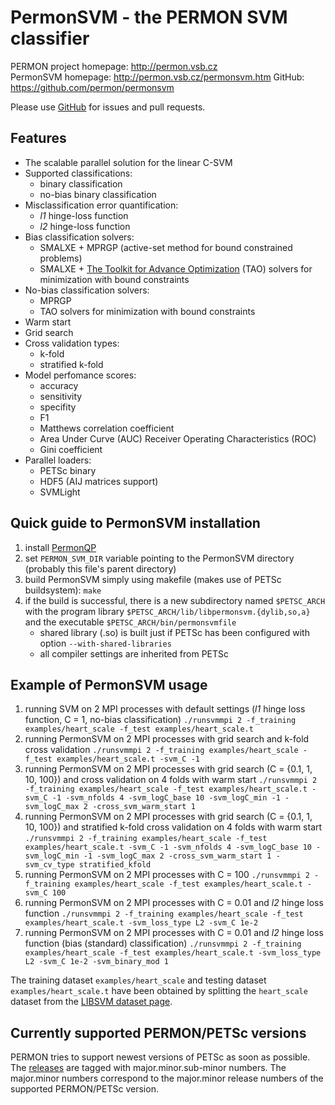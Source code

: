 PermonSVM - the PERMON SVM classifier
====================================

PERMON project homepage: <http://permon.vsb.cz>  
PermonSVM homepage: <http://permon.vsb.cz/permonsvm.htm>
GitHub: <https://github.com/permon/permonsvm>

Please use [GitHub](https://github.com/permon/permonsvm) for issues and pull requests.

Features
--------

- The scalable parallel solution for the linear C-SVM 
- Supported classifications:	
	- binary classification
	- no-bias binary classification
- Misclassification error quantification:
	- _l1_ hinge-loss function
	- _l2_ hinge-loss function
- Bias classification solvers: 
	-  SMALXE + MPRGP (active-set method for bound constrained problems) 
	-  SMALXE + [The Toolkit for Advance Optimization](https://www.mcs.anl.gov/petsc/petsc-current/docs/manualpages/Tao/index.html) (TAO) solvers for minimization with bound constraints
- No-bias classification solvers:
	- MPRGP
	- TAO solvers for minimization with bound constraints 
- Warm start  
- Grid search
- Cross validation types:
	- k-fold 
	- stratified k-fold
- Model perfomance scores:
	- accuracy
	- sensitivity
	- specifity
	- F1
	- Matthews correlation coefficient 
	- Area Under Curve (AUC) Receiver Operating Characteristics (ROC)
	- Gini coefficient
- Parallel loaders:
	- PETSc binary
	- HDF5 (AIJ matrices support)
	- SVMLight

Quick guide to PermonSVM installation
-------------------------------------

1. install [PermonQP](https://github.com/permon/permon)
2. set `PERMON_SVM_DIR` variable pointing to the PermonSVM directory (probably this file's parent directory)
3. build PermonSVM simply using makefile (makes use of PETSc buildsystem):
   `make`
4. if the build is successful, there is a new subdirectory named `$PETSC_ARCH` with the program library `$PETSC_ARCH/lib/libpermonsvm.{dylib,so,a}` and the executable `$PETSC_ARCH/bin/permonsvmfile`
   - shared library (.so) is built just if PETSc has been configured with option `--with-shared-libraries`
   - all compiler settings are inherited from PETSc

Example of PermonSVM usage
--------------------------

1. running SVM on 2 MPI processes with default settings (_l1_ hinge loss function, C = 1, no-bias classification)
   `./runsvmmpi 2 -f_training examples/heart_scale -f_test examples/heart_scale.t`
2. running PermonSVM on 2 MPI processes with grid search and k-fold cross validation
   `./runsvmmpi 2 -f_training examples/heart_scale -f_test examples/heart_scale.t -svm_C -1`
3. running PermonSVM on 2 MPI processes with grid search (C = {0.1, 1, 10, 100}) and cross validation on 4 folds with warm start
   `./runsvmmpi 2 -f_training examples/heart_scale -f_test examples/heart_scale.t -svm_C -1 -svm_nfolds 4 -svm_logC_base 10 -svm_logC_min -1 -svm_logC_max 2 -cross_svm_warm_start 1`
4. running PermonSVM on 2 MPI processes with grid search (C = {0.1, 1, 10, 100}) and stratified k-fold cross validation on 4 folds with warm start
   `./runsvmmpi 2 -f_training examples/heart_scale -f_test examples/heart_scale.t -svm_C -1 -svm_nfolds 4 -svm_logC_base 10 -svm_logC_min -1 -svm_logC_max 2 -cross_svm_warm_start 1 -svm_cv_type stratified_kfold`   
5. running PermonSVM on 2 MPI processes with C = 100
   `./runsvmmpi 2 -f_training examples/heart_scale -f_test examples/heart_scale.t -svm_C 100`
6. running PermonSVM on 2 MPI processes with C = 0.01 and _l2_ hinge loss function
   `./runsvmmpi 2 -f_training examples/heart_scale -f_test examples/heart_scale.t -svm_loss_type L2 -svm_C 1e-2`
7. running PermonSVM on 2 MPI processes with C = 0.01 and _l2_ hinge loss function (bias (standard) classification)
	`./runsvmmpi 2 -f_training examples/heart_scale -f_test examples/heart_scale.t -svm_loss_type L2 -svm_C 1e-2 -svm_binary_mod 1`

The training dataset `examples/heart_scale` and testing dataset `examples/heart_scale.t` have been obtained by splitting the `heart_scale` dataset from the [LIBSVM dataset page](https://www.csie.ntu.edu.tw/~cjlin/libsvmtools/datasets/binary.html#heart).

Currently supported PERMON/PETSc versions
----------------------------------
PERMON tries to support newest versions of PETSc as soon as possible. The [releases](https://github.com/It4innovations/permonsvm/releases) are tagged with major.minor.sub-minor numbers. The major.minor numbers correspond to the major.minor release numbers of the supported PERMON/PETSc version.
